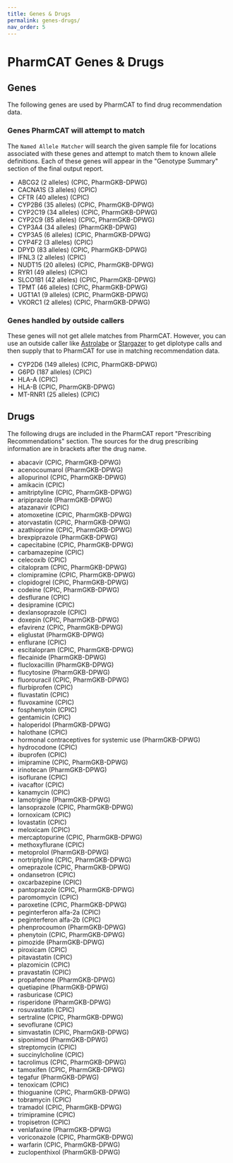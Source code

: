 ```yaml
---
title: Genes & Drugs
permalink: genes-drugs/
nav_order: 5
---
```


# PharmCAT Genes & Drugs

## Genes

The following genes are used by PharmCAT to find drug recommendation data.

### Genes PharmCAT will attempt to match

The `Named Allele Matcher` will search the given sample file for locations associated with these genes and attempt to match them to known allele definitions. Each of these genes will appear in the "Genotype Summary" section of the final output report.

- ABCG2 (2 alleles) (CPIC, PharmGKB-DPWG)
- CACNA1S (3 alleles) (CPIC)
- CFTR (40 alleles) (CPIC)
- CYP2B6 (35 alleles) (CPIC, PharmGKB-DPWG)
- CYP2C19 (34 alleles) (CPIC, PharmGKB-DPWG)
- CYP2C9 (85 alleles) (CPIC, PharmGKB-DPWG)
- CYP3A4 (34 alleles) (PharmGKB-DPWG)
- CYP3A5 (6 alleles) (CPIC, PharmGKB-DPWG)
- CYP4F2 (3 alleles) (CPIC)
- DPYD (83 alleles) (CPIC, PharmGKB-DPWG)
- IFNL3 (2 alleles) (CPIC)
- NUDT15 (20 alleles) (CPIC, PharmGKB-DPWG)
- RYR1 (49 alleles) (CPIC)
- SLCO1B1 (42 alleles) (CPIC, PharmGKB-DPWG)
- TPMT (46 alleles) (CPIC, PharmGKB-DPWG)
- UGT1A1 (9 alleles) (CPIC, PharmGKB-DPWG)
- VKORC1 (2 alleles) (CPIC, PharmGKB-DPWG)

### Genes handled by outside callers

These genes will not get allele matches from PharmCAT. However, you can use an outside caller like [Astrolabe](https://www.childrensmercy.org/childrens-mercy-research-institute/research-areas/genomic-medicine-center/data-and-software-resources/) or [Stargazer](https://stargazer.gs.washington.edu/stargazerweb/index.html) to get diplotype calls and then supply that to PharmCAT for use in matching recommendation data.

- CYP2D6 (149 alleles) (CPIC, PharmGKB-DPWG)
- G6PD (187 alleles) (CPIC)
- HLA-A (CPIC)
- HLA-B (CPIC, PharmGKB-DPWG)
- MT-RNR1 (25 alleles) (CPIC)


## Drugs

The following drugs are included in the PharmCAT report "Prescribing Recommendations" section. The sources for the drug prescribing information are in brackets after the drug name.

- abacavir (CPIC, PharmGKB-DPWG)
- acenocoumarol (PharmGKB-DPWG)
- allopurinol (CPIC, PharmGKB-DPWG)
- amikacin (CPIC)
- amitriptyline (CPIC, PharmGKB-DPWG)
- aripiprazole (PharmGKB-DPWG)
- atazanavir (CPIC)
- atomoxetine (CPIC, PharmGKB-DPWG)
- atorvastatin (CPIC, PharmGKB-DPWG)
- azathioprine (CPIC, PharmGKB-DPWG)
- brexpiprazole (PharmGKB-DPWG)
- capecitabine (CPIC, PharmGKB-DPWG)
- carbamazepine (CPIC)
- celecoxib (CPIC)
- citalopram (CPIC, PharmGKB-DPWG)
- clomipramine (CPIC, PharmGKB-DPWG)
- clopidogrel (CPIC, PharmGKB-DPWG)
- codeine (CPIC, PharmGKB-DPWG)
- desflurane (CPIC)
- desipramine (CPIC)
- dexlansoprazole (CPIC)
- doxepin (CPIC, PharmGKB-DPWG)
- efavirenz (CPIC, PharmGKB-DPWG)
- eliglustat (PharmGKB-DPWG)
- enflurane (CPIC)
- escitalopram (CPIC, PharmGKB-DPWG)
- flecainide (PharmGKB-DPWG)
- flucloxacillin (PharmGKB-DPWG)
- flucytosine (PharmGKB-DPWG)
- fluorouracil (CPIC, PharmGKB-DPWG)
- flurbiprofen (CPIC)
- fluvastatin (CPIC)
- fluvoxamine (CPIC)
- fosphenytoin (CPIC)
- gentamicin (CPIC)
- haloperidol (PharmGKB-DPWG)
- halothane (CPIC)
- hormonal contraceptives for systemic use (PharmGKB-DPWG)
- hydrocodone (CPIC)
- ibuprofen (CPIC)
- imipramine (CPIC, PharmGKB-DPWG)
- irinotecan (PharmGKB-DPWG)
- isoflurane (CPIC)
- ivacaftor (CPIC)
- kanamycin (CPIC)
- lamotrigine (PharmGKB-DPWG)
- lansoprazole (CPIC, PharmGKB-DPWG)
- lornoxicam (CPIC)
- lovastatin (CPIC)
- meloxicam (CPIC)
- mercaptopurine (CPIC, PharmGKB-DPWG)
- methoxyflurane (CPIC)
- metoprolol (PharmGKB-DPWG)
- nortriptyline (CPIC, PharmGKB-DPWG)
- omeprazole (CPIC, PharmGKB-DPWG)
- ondansetron (CPIC)
- oxcarbazepine (CPIC)
- pantoprazole (CPIC, PharmGKB-DPWG)
- paromomycin (CPIC)
- paroxetine (CPIC, PharmGKB-DPWG)
- peginterferon alfa-2a (CPIC)
- peginterferon alfa-2b (CPIC)
- phenprocoumon (PharmGKB-DPWG)
- phenytoin (CPIC, PharmGKB-DPWG)
- pimozide (PharmGKB-DPWG)
- piroxicam (CPIC)
- pitavastatin (CPIC)
- plazomicin (CPIC)
- pravastatin (CPIC)
- propafenone (PharmGKB-DPWG)
- quetiapine (PharmGKB-DPWG)
- rasburicase (CPIC)
- risperidone (PharmGKB-DPWG)
- rosuvastatin (CPIC)
- sertraline (CPIC, PharmGKB-DPWG)
- sevoflurane (CPIC)
- simvastatin (CPIC, PharmGKB-DPWG)
- siponimod (PharmGKB-DPWG)
- streptomycin (CPIC)
- succinylcholine (CPIC)
- tacrolimus (CPIC, PharmGKB-DPWG)
- tamoxifen (CPIC, PharmGKB-DPWG)
- tegafur (PharmGKB-DPWG)
- tenoxicam (CPIC)
- thioguanine (CPIC, PharmGKB-DPWG)
- tobramycin (CPIC)
- tramadol (CPIC, PharmGKB-DPWG)
- trimipramine (CPIC)
- tropisetron (CPIC)
- venlafaxine (PharmGKB-DPWG)
- voriconazole (CPIC, PharmGKB-DPWG)
- warfarin (CPIC, PharmGKB-DPWG)
- zuclopenthixol (PharmGKB-DPWG)

